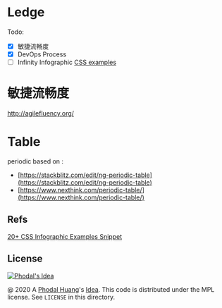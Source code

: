 # Ledge


Todo:

 - [x] 敏捷流畅度
 - [x] DevOps Process
 - [ ] Infinity Infographic [CSS examples](https://css-tricks.com/1-element-css-rainbow-gradient-infinity/)

# 敏捷流畅度

http://agilefluency.org/

# Table


periodic based on :

 - [https://stackblitz.com/edit/ng-periodic-table](https://stackblitz.com/edit/ng-periodic-table)
 - [https://www.nexthink.com/periodic-table/](https://www.nexthink.com/periodic-table/)

## Refs

[20+ CSS Infographic Examples Snippet](https://onaircode.com/html-css-infographic-examples/)

License
---

[![Phodal's Idea](http://brand.phodal.com/shields/idea-small.svg)](http://ideas.phodal.com/)

@ 2020 A [Phodal Huang](https://www.phodal.com)'s [Idea](http://github.com/phodal/ideas).  This code is distributed under the MPL license. See `LICENSE` in this directory.
